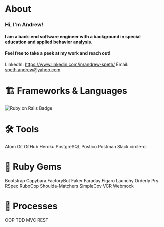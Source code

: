 # About
### Hi, I'm Andrew!

#### I am a back-end software engineer with a background in special education and applied behavior analysis.
#### Feel free to take a peek at my work and reach out!

LinkedIn: https://www.linkedin.com/in/andrew-speth/ Email: speth.andrew@yahoo.com


# 🏗   Frameworks & Languages
![Ruby on Rails Badge](https://img.shields.io/badge/Ruby%20on%20Rails-C00?logo=rubyonrails&logoColor=fff&style=for-the-badge)

# 🛠   Tools
Atom Git GitHub Heroku PostgreSQL Postico Postman Slack circle-ci

# 💎   Ruby Gems
Bootstrap Capybara FactoryBot Faker Faraday Figaro Launchy Orderly Pry RSpec RuboCop Shoulda-Matchers SimpleCov VCR Webmock

# 💬   Processes
OOP TDD MVC REST
